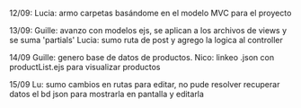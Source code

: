 12/09:
Lucia: armo carpetas basándome en el modelo MVC para el proyecto 

13/09:
Guille: avanzo con modelos ejs, se aplican a los archivos de views y se suma 'partials'
Lucia: sumo ruta de post y agrego la logica al controller

14/09
Guille: genero base de datos de productos.
Nico: linkeo .json con productList.ejs para visualizar productos

15/09
Lu: sumo cambios en rutas para editar, no pude resolver recuperar datos el bd json para mostrarla en pantalla y editarla

